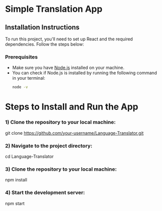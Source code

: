 # Simple Translation App

## Installation Instructions

To run this project, you'll need to set up React and the required dependencies. Follow the steps below:

### Prerequisites
- Make sure you have [Node.js](https://nodejs.org/) installed on your machine.
- You can check if Node.js is installed by running the following command in your terminal:
  ```bash
  node -v

# Steps to Install and Run the App

### 1) Clone the repository to your local machine:

git clone https://github.com/your-username/Language-Translator.git

### 2) Navigate to the project directory:

cd Language-Translator

### 3) Clone the repository to your local machine:

npm install

### 4) Start the development server:

npm start
